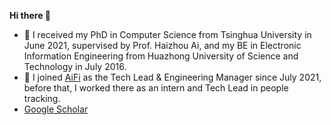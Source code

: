 **Hi there 👋**
- 🌱 I received my PhD in Computer Science from Tsinghua University in June 2021, supervised by Prof. Haizhou Ai, and my BE in Electronic Information Engineering from Huazhong University of Science and Technology in July 2016.
- 👀 I joined [AiFi](https://aifi.com/) as the Tech Lead & Engineering Manager since July 2021, before that, I worked there as an intern and Tech Lead in people tracking.
- [Google Scholar](https://scholar.google.com/citations?user=FlIzsGQAAAAJ)

<!---
[![Long's GitHub stats](https://github-readme-stats.vercel.app/api?username=longcw&count_private=true)](https://github.com/anuraghazra/github-readme-stats)

longcw/longcw is a ✨ special ✨ repository because its `README.md` (this file) appears on your GitHub profile.
You can click the Preview link to take a look at your changes.
--->
